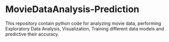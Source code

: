 # MovieDataAnalysis-Prediction
This repository contain python code for analyzing movie data, performing Exploratory Data Analysis, Visualization, Training different data models and predictive their accuracy.
